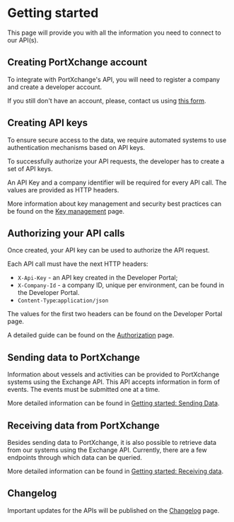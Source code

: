 # Getting started

This page will provide you with all the information you need to connect to our API(s).

## Creating PortXchange account

To integrate with PortXchange's API, you will need to register a company and create a developer account.

If you still don't have an account, please, contact us using [this form](https://port-xchange.com/contact/).

## Creating API keys

To ensure secure access to the data, we require automated systems to use authentication mechanisms based on API keys.

To successfully authorize your API requests, the developer has to create a set of API keys. 

An API Key and a company identifier will be required for every API call. The values are provided as HTTP headers.

More information about key management and security best practices can be found on the [Key management](key-management.md) page.

## Authorizing your API calls

Once created, your API key can be used to authorize the API request.

Each API call must have the next HTTP headers:
- `X-Api-Key` - an API key created in the Developer Portal;
- `X-Company-Id` - a company ID, unique per environment, can be found in the Developer Portal.
- `Content-Type`:`application/json` 

The values for the first two headers can be found on the Developer Portal page.

A detailed guide can be found on the [Authorization](authorization.md) page.

## Sending data to PortXchange

Information about vessels and activities can be provided to PortXchange systems
using the Exchange API. This API accepts information in form of events. The events
must be submitted one at a time.

More detailed information can be found in [Getting started: Sending Data](/sending-data/index.md).

## Receiving data from PortXchange

Besides sending data to PortXchange, it is also possible to retrieve data from our systems
using the Exchange API. Currently, there are a few endpoints through which data can be queried.

More detailed information can be found in [Getting started: Receiving data](/receiving-data/index.md).

## Changelog

Important updates for the APIs will be published on the [Changelog](changelog.md) page.
